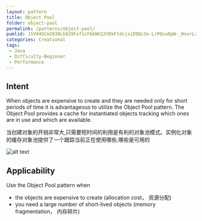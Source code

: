 ```yaml
---
layout: pattern
title: Object Pool
folder: object-pool
permalink: /patterns/object-pool/
pumlid: JSV94SCm2030Lk829Fxf1cF6bWU1XYDkFtdcjxiD9Qc3o-LrPQvu0pW-_HnvrLx1JgR9cfrimf1wCD7XnW-sWsESsXPcicl0nFW1RB-PiYqp0KxwVo-VVTMKBm00
categories: Creational
tags:
 - Java
 - Difficulty-Beginner
 - Performance
---
```


## Intent
When objects are expensive to create and they are needed only for
short periods of time it is advantageous to utilize the Object Pool pattern.
The Object Pool provides a cache for instantiated objects tracking which ones
are in use and which are available.

当创建对象的开销非常大,只需要短时间的利用是有利的对象池模式。实例化对象的缓存对象池提供了一个跟踪当前正在使用哪些,哪些是可用的

![alt text](./etc/object-pool.png "Object Pool")

## Applicability
Use the Object Pool pattern when

* the objects are expensive to create (allocation cost， 资源分配)
* you need a large number of short-lived objects (memory fragmentation， 内存碎片)
